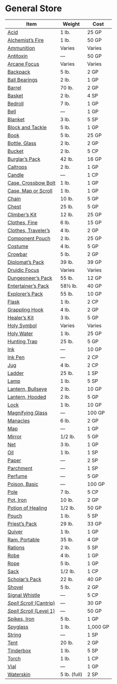 # General Store

| Item                                                                                                                  | Weight       | Cost     |
| --------------------------------------------------------------------------------------------------------------------- | ------------ | -------- |
| [Acid](https://www.dndbeyond.com/sources/dnd/phb-2024/equipment#Acid25GP)                                             | 1 lb.        | 25 GP    |
| [Alchemist’s Fire](https://www.dndbeyond.com/sources/dnd/phb-2024/equipment#AlchemistsFire50GP)                       | 1 lb.        | 50 GP    |
| [Ammunition](https://www.dndbeyond.com/sources/dnd/phb-2024/equipment#AmmunitionVaries)                               | Varies       | Varies   |
| [Antitoxin](https://www.dndbeyond.com/sources/dnd/phb-2024/equipment#Antitoxin50GP)                                   | —            | 50 GP    |
| [Arcane Focus](https://www.dndbeyond.com/sources/dnd/phb-2024/equipment#ArcaneFocusVaries)                            | Varies       | Varies   |
| [Backpack](https://www.dndbeyond.com/sources/dnd/phb-2024/equipment#Backpack2GP)                                      | 5 lb.        | 2 GP     |
| [Ball Bearings](https://www.dndbeyond.com/sources/dnd/phb-2024/equipment#BallBearings1GP)                             | 2 lb.        | 1 GP     |
| [Barrel](https://www.dndbeyond.com/sources/dnd/phb-2024/equipment#Barrel2GP)                                          | 70 lb.       | 2 GP     |
| [Basket](https://www.dndbeyond.com/sources/dnd/phb-2024/equipment#Basket4SP)                                          | 2 lb.        | 4 SP     |
| [Bedroll](https://www.dndbeyond.com/sources/dnd/phb-2024/equipment#Bedroll1GP)                                        | 7 lb.        | 1 GP     |
| [Bell](https://www.dndbeyond.com/sources/dnd/phb-2024/equipment#Bell1GP)                                              | —            | 1 GP     |
| [Blanket](https://www.dndbeyond.com/sources/dnd/phb-2024/equipment#Blanket5SP)                                        | 3 lb.        | 5 SP     |
| [Block and Tackle](https://www.dndbeyond.com/sources/dnd/phb-2024/equipment#BlockandTackle1GP)                        | 5 lb.        | 1 GP     |
| [Book](https://www.dndbeyond.com/sources/dnd/phb-2024/equipment#Book25GP)                                             | 5 lb.        | 25 GP    |
| [Bottle, Glass](https://www.dndbeyond.com/sources/dnd/phb-2024/equipment#BottleGlass2GP)                              | 2 lb.        | 2 GP     |
| [Bucket](https://www.dndbeyond.com/sources/dnd/phb-2024/equipment#Bucket5CP)                                          | 2 lb.        | 5 CP     |
| [Burglar’s Pack](https://www.dndbeyond.com/sources/dnd/phb-2024/equipment#BurglarsPack16GP)                           | 42 lb.       | 16 GP    |
| [Caltrops](https://www.dndbeyond.com/sources/dnd/phb-2024/equipment#Caltrops1GP)                                      | 2 lb.        | 1 GP     |
| [Candle](https://www.dndbeyond.com/sources/dnd/phb-2024/equipment#Candle1CP)                                          | —            | 1 CP     |
| [Case, Crossbow Bolt](https://www.dndbeyond.com/sources/dnd/phb-2024/equipment#CaseCrossbowBolt1GP)                   | 1 lb.        | 1 GP     |
| [Case, Map or Scroll](https://www.dndbeyond.com/sources/dnd/phb-2024/equipment#CaseMaporScroll1GP)                    | 1 lb.        | 1 GP     |
| [Chain](https://www.dndbeyond.com/sources/dnd/phb-2024/equipment#Chain5GP)                                            | 10 lb.       | 5 GP     |
| [Chest](https://www.dndbeyond.com/sources/dnd/phb-2024/equipment#Chest5GP)                                            | 25 lb.       | 5 GP     |
| [Climber’s Kit](https://www.dndbeyond.com/sources/dnd/phb-2024/equipment#ClimbersKit25GP)                             | 12 lb.       | 25 GP    |
| [Clothes, Fine](https://www.dndbeyond.com/sources/dnd/phb-2024/equipment#ClothesFine15GP)                             | 6 lb.        | 15 GP    |
| [Clothes, Traveler’s](https://www.dndbeyond.com/sources/dnd/phb-2024/equipment#ClothesTravelers2GP)                   | 4 lb.        | 2 GP     |
| [Component Pouch](https://www.dndbeyond.com/sources/dnd/phb-2024/equipment#ComponentPouch25GP)                        | 2 lb.        | 25 GP    |
| [Costume](https://www.dndbeyond.com/sources/dnd/phb-2024/equipment#Costume5GP)                                        | 4 lb.        | 5 GP     |
| [Crowbar](https://www.dndbeyond.com/sources/dnd/phb-2024/equipment#Crowbar2GP)                                        | 5 lb.        | 2 GP     |
| [Diplomat’s Pack](https://www.dndbeyond.com/sources/dnd/phb-2024/equipment#DiplomatsPack39GP)                         | 39 lb.       | 39 GP    |
| [Druidic Focus](https://www.dndbeyond.com/sources/dnd/phb-2024/equipment#DruidicFocusVaries)                          | Varies       | Varies   |
| [Dungeoneer’s Pack](https://www.dndbeyond.com/sources/dnd/phb-2024/equipment#DungeoneersPack12GP)                     | 55 lb.       | 12 GP    |
| [Entertainer’s Pack](https://www.dndbeyond.com/sources/dnd/phb-2024/equipment#EntertainersPack40GP)                   | 58½ lb.      | 40 GP    |
| [Explorer’s Pack](https://www.dndbeyond.com/sources/dnd/phb-2024/equipment#ExplorersPack10GP)                         | 55 lb.       | 10 GP    |
| [Flask](https://www.dndbeyond.com/sources/dnd/phb-2024/equipment#Flask2CP)                                            | 1 lb.        | 2 CP     |
| [Grappling Hook](https://www.dndbeyond.com/sources/dnd/phb-2024/equipment#GrapplingHook2GP)                           | 4 lb.        | 2 GP     |
| [Healer’s Kit](https://www.dndbeyond.com/sources/dnd/phb-2024/equipment#HealersKit5GP)                                | 3 lb.        | 5 GP     |
| [Holy Symbol](https://www.dndbeyond.com/sources/dnd/phb-2024/equipment#HolySymbolVaries)                              | Varies       | Varies   |
| [Holy Water](https://www.dndbeyond.com/sources/dnd/phb-2024/equipment#HolyWater25GP)                                  | 1 lb.        | 25 GP    |
| [Hunting Trap](https://www.dndbeyond.com/sources/dnd/phb-2024/equipment#HuntingTrap5GP)                               | 25 lb.       | 5 GP     |
| [Ink](https://www.dndbeyond.com/sources/dnd/phb-2024/equipment#Ink10GP)                                               | —            | 10 GP    |
| [Ink Pen](https://www.dndbeyond.com/sources/dnd/phb-2024/equipment#InkPen2CP)                                         | —            | 2 CP     |
| [Jug](https://www.dndbeyond.com/sources/dnd/phb-2024/equipment#Jug2CP)                                                | 4 lb.        | 2 CP     |
| [Ladder](https://www.dndbeyond.com/sources/dnd/phb-2024/equipment#Ladder1SP)                                          | 25 lb.       | 1 SP     |
| [Lamp](https://www.dndbeyond.com/sources/dnd/phb-2024/equipment#Lamp5SP)                                              | 1 lb.        | 5 SP     |
| [Lantern, Bullseye](https://www.dndbeyond.com/sources/dnd/phb-2024/equipment#LanternBullseye10GP)                     | 2 lb.        | 10 GP    |
| [Lantern, Hooded](https://www.dndbeyond.com/sources/dnd/phb-2024/equipment#LanternHooded5GP)                          | 2 lb.        | 5 GP     |
| [Lock](https://www.dndbeyond.com/sources/dnd/phb-2024/equipment#Lock10GP)                                             | 1 lb.        | 10 GP    |
| [Magnifying Glass](https://www.dndbeyond.com/sources/dnd/phb-2024/equipment#MagnifyingGlass100GP)                     | —            | 100 GP   |
| [Manacles](https://www.dndbeyond.com/sources/dnd/phb-2024/equipment#Manacles2GP)                                      | 6 lb.        | 2 GP     |
| [Map](https://www.dndbeyond.com/sources/dnd/phb-2024/equipment#Map1GP)                                                | —            | 1 GP     |
| [Mirror](https://www.dndbeyond.com/sources/dnd/phb-2024/equipment#Mirror5GP)                                          | 1/2 lb.      | 5 GP     |
| [Net](https://www.dndbeyond.com/sources/dnd/phb-2024/equipment#Net1GP)                                                | 3 lb.        | 1 GP     |
| [Oil](https://www.dndbeyond.com/sources/dnd/phb-2024/equipment#Oil1SP)                                                | 1 lb.        | 1 SP     |
| [Paper](https://www.dndbeyond.com/sources/dnd/phb-2024/equipment#Paper2SP)                                            | —            | 2 SP     |
| [Parchment](https://www.dndbeyond.com/sources/dnd/phb-2024/equipment#Parchment1SP)                                    | —            | 1 SP     |
| [Perfume](https://www.dndbeyond.com/sources/dnd/phb-2024/equipment#Perfume5GP)                                        | —            | 5 GP     |
| [Poison, Basic](https://www.dndbeyond.com/sources/dnd/phb-2024/equipment#PoisonBasic100GP)                            | —            | 100 GP   |
| [Pole](https://www.dndbeyond.com/sources/dnd/phb-2024/equipment#Pole5CP)                                              | 7 lb.        | 5 CP     |
| [Pot, Iron](https://www.dndbeyond.com/sources/dnd/phb-2024/equipment#PotIron2GP)                                      | 10 lb.       | 2 GP     |
| [Potion of Healing](https://www.dndbeyond.com/sources/dnd/phb-2024/equipment#PotionofHealing50GP)                     | 1/2 lb.      | 50 GP    |
| [Pouch](https://www.dndbeyond.com/sources/dnd/phb-2024/equipment#Pouch5SP)                                            | 1 lb.        | 5 SP     |
| [Priest’s Pack](https://www.dndbeyond.com/sources/dnd/phb-2024/equipment#PriestsPack33GP)                             | 29 lb.       | 33 GP    |
| [Quiver](https://www.dndbeyond.com/sources/dnd/phb-2024/equipment#Quiver1GP)                                          | 1 lb.        | 1 GP     |
| [Ram, Portable](https://www.dndbeyond.com/sources/dnd/phb-2024/equipment#RamPortable4GP)                              | 35 lb.       | 4 GP     |
| [Rations](https://www.dndbeyond.com/sources/dnd/phb-2024/equipment#Rations5SP)                                        | 2 lb.        | 5 SP     |
| [Robe](https://www.dndbeyond.com/sources/dnd/phb-2024/equipment#Robe1GP)                                              | 4 lb.        | 1 GP     |
| [Rope](https://www.dndbeyond.com/sources/dnd/phb-2024/equipment#Rope1GP)                                              | 5 lb.        | 1 GP     |
| [Sack](https://www.dndbeyond.com/sources/dnd/phb-2024/equipment#Sack1CP)                                              | 1/2 lb.      | 1 CP     |
| [Scholar’s Pack](https://www.dndbeyond.com/sources/dnd/phb-2024/equipment#ScholarsPack40GP)                           | 22 lb.       | 40 GP    |
| [Shovel](https://www.dndbeyond.com/sources/dnd/phb-2024/equipment#Shovel2GP)                                          | 5 lb.        | 2 GP     |
| [Signal Whistle](https://www.dndbeyond.com/sources/dnd/phb-2024/equipment#SignalWhistle5CP)                           | —            | 5 CP     |
| [_Spell Scroll_ (Cantrip)](https://www.dndbeyond.com/sources/dnd/phb-2024/equipment#SpellScrollCantrip30GPLevel150GP) | —            | 30 GP    |
| [_Spell Scroll_ (Level 1)](https://www.dndbeyond.com/sources/dnd/phb-2024/equipment#SpellScrollCantrip30GPLevel150GP) | —            | 50 GP    |
| [Spikes, Iron](https://www.dndbeyond.com/sources/dnd/phb-2024/equipment#SpikesIron1GP)                                | 5 lb.        | 1 GP     |
| [Spyglass](https://www.dndbeyond.com/sources/dnd/phb-2024/equipment#Spyglass1000GP)                                   | 1 lb.        | 1,000 GP |
| [String](https://www.dndbeyond.com/sources/dnd/phb-2024/equipment#String1SP)                                          | —            | 1 SP     |
| [Tent](https://www.dndbeyond.com/sources/dnd/phb-2024/equipment#Tent2GP)                                              | 20 lb.       | 2 GP     |
| [Tinderbox](https://www.dndbeyond.com/sources/dnd/phb-2024/equipment#Tinderbox5SP)                                    | 1 lb.        | 5 SP     |
| [Torch](https://www.dndbeyond.com/sources/dnd/phb-2024/equipment#Torch1CP)                                            | 1 lb.        | 1 CP     |
| [Vial](https://www.dndbeyond.com/sources/dnd/phb-2024/equipment#Vial1GP)                                              | —            | 1 GP     |
| [Waterskin](https://www.dndbeyond.com/sources/dnd/phb-2024/equipment#Waterskin2SP)                                    | 5 lb. (full) | 2 SP     |
